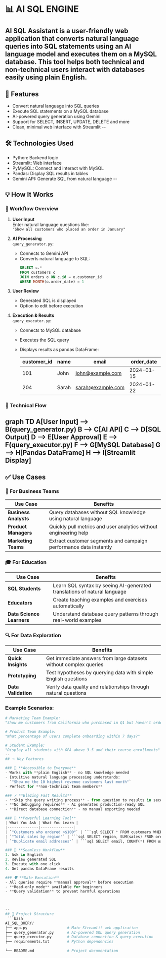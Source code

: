 # 📊 AI SQL ENGINE

AI SQL Assistant is a user-friendly web application that converts natural language queries into SQL statements using an AI language model and executes them on a MySQL database. This tool helps both technical and non-technical users interact with databases easily using plain English.
--

## 🚀 Features
- Convert natural language into SQL queries
- Execute SQL statements on a MySQL database
- AI-powered query generation using Gemini
- Support for SELECT, INSERT, UPDATE, DELETE and more
- Clean, minimal web interface with Streamlit
--
## 🛠️ Technologies Used
- Python: Backend logic
- Streamlit: Web interface
- PyMySQL: Connect and interact with MySQL
- Pandas: Display SQL results in tables
-  Gemini API: Generate SQL from natural language
--
## 💡 How It Works

### 🔄 Workflow Overview

1. **User Input**  
   Enter natural language questions like:  
   `"Show all customers who placed an order in January"`

2. **AI Processing**  
   `query_generator.py`:
   - Connects to Gemini API
   - Converts natural language to SQL:  
     ```sql
     SELECT c.* 
     FROM customers c
     JOIN orders o ON c.id = o.customer_id 
     WHERE MONTH(o.order_date) = 1
     ```

3. **User Review**  
   - Generated SQL is displayed
   - Option to edit before execution

4. **Execution & Results**  
   `query_executor.py`:
   - Connects to MySQL database
   - Executes the SQL query
   - Displays results as pandas DataFrame:
     
     | customer_id | name  | email               | order_date |
     |------------|-------|---------------------|------------|
     | 101        | John  | john@example.com    | 2024-01-15 |
     | 204        | Sarah | sarah@example.com   | 2024-01-22 |

### 🔧 Technical Flow

graph TD
    A[User Input] --> B(query_generator.py)
    B --> C[AI API]
    C --> D[SQL Output]
    D --> E[User Approval]
    E --> F(query_executor.py)
    F --> G[MySQL Database]
    G --> H[Pandas DataFrame]
    H --> I[Streamlit Display]
--
## ✅ Use Cases

### 🏢 For Business Teams
| Use Case               | Benefits                                                                 |
|------------------------|--------------------------------------------------------------------------|
| **Business Analysts**  | Query databases without SQL knowledge using natural language             |
| **Product Managers**   | Quickly pull metrics and user analytics without engineering help         |
| **Marketing Teams**    | Extract customer segments and campaign performance data instantly        |

### 🎓 For Education
| Use Case               | Benefits                                                                 |
|------------------------|--------------------------------------------------------------------------|
| **SQL Students**       | Learn SQL syntax by seeing AI-generated translations of natural language |
| **Educators**          | Create teaching examples and exercises automatically                    |
| **Data Science Learners** | Understand database query patterns through real-world examples         |

### 🔍 For Data Exploration
| Use Case               | Benefits                                                                 |
|------------------------|--------------------------------------------------------------------------|
| **Quick Insights**     | Get immediate answers from large datasets without complex queries        |
| **Prototyping**        | Test hypotheses by querying data with simple English questions           |
| **Data Validation**    | Verify data quality and relationships through natural questions          |

### Example Scenarios:
```python
# Marketing Team Example:
"Show me customers from California who purchased in Q1 but haven't ordered since"

# Product Team Example:  
"What percentage of users complete onboarding within 7 days?"

# Student Example:
"Display all students with GPA above 3.5 and their course enrollments"
--
## ✨ Key Features

### 🚀 **Accessible to Everyone**
- Works with **plain English** - no SQL knowledge needed
- Intuitive natural language processing understands:  
  `"Show me the 10 highest revenue customers last month"`
- Perfect for **non-technical team members**

### ⚡ **Blazing Fast Results**
- **Skip the query writing process** - from question to results in seconds
- **No debugging required** - AI generates production-ready SQL
- **Direct database connection** - no manual exporting needed

### 🧠 **Powerful Learning Tool**
| What You Ask | What You Learn |
|--------------|---------------|
| `"Customers who ordered >$100"` | ```sql SELECT * FROM customers WHERE order_value > 100``` |
| `"Total sales by region"` | ```sql SELECT region, SUM(sales) FROM orders GROUP BY region``` |
| `"Duplicate email addresses"` | ```sql SELECT email, COUNT(*) FROM users GROUP BY email HAVING COUNT(*) > 1``` |

### 🔄 **Seamless Workflow**
1. Ask in English
2. Review generated SQL
3. Execute with one click
4. Get pandas DataFrame results

### 🛡️ **Safe Execution**
- All queries require **manual approval** before execution
- **Read-only mode** available for beginners
- **Query validation** to prevent harmful operations

  

--
## 📁 Project Structure
 ```bash
AI_SQL_QUERY/
├── app.py                  # Main Streamlit web application
├── query_generator.py      # AI-powered SQL query generation
├── query_executor.py       # Database connection & query execution
├── requirements.txt        # Python dependencies
      
└── README.md               # Project documentation

